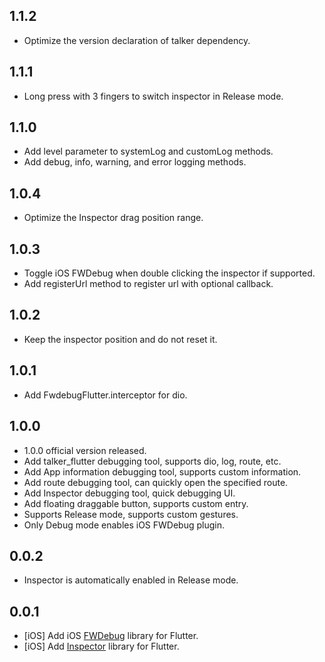 ## 1.1.2

* Optimize the version declaration of talker dependency.

## 1.1.1

* Long press with 3 fingers to switch inspector in Release mode.

## 1.1.0

* Add level parameter to systemLog and customLog methods.
* Add debug, info, warning, and error logging methods.

## 1.0.4

* Optimize the Inspector drag position range.

## 1.0.3

* Toggle iOS FWDebug when double clicking the inspector if supported.
* Add registerUrl method to register url with optional callback.

## 1.0.2

* Keep the inspector position and do not reset it.

## 1.0.1

* Add FwdebugFlutter.interceptor for dio.

## 1.0.0

* 1.0.0 official version released.
* Add talker_flutter debugging tool, supports dio, log, route, etc.
* Add App information debugging tool, supports custom information.
* Add route debugging tool, can quickly open the specified route.
* Add Inspector debugging tool, quick debugging UI.
* Add floating draggable button, supports custom entry.
* Supports Release mode, supports custom gestures.
* Only Debug mode enables iOS FWDebug plugin.

## 0.0.2

* Inspector is automatically enabled in Release mode.

## 0.0.1

* [iOS] Add iOS [FWDebug](https://github.com/lszzy/FWDebug) library for Flutter.
* [iOS] Add [Inspector](https://github.com/kekland/inspector) library for Flutter.
